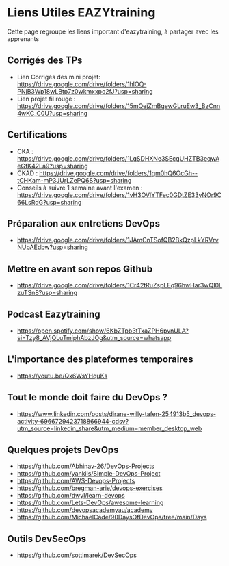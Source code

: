 # Liens Utiles EAZYtraining
Cette page regroupe les liens important d'eazytraining, à partager avec les apprenants
## Corrigés des TPs
- Lien Corrigés des mini projet: https://drive.google.com/drive/folders/1hlOQ-PNjB3Wp18wLBtp7z0wkmxxpo2fJ?usp=sharing
- Lien projet fil rouge : https://drive.google.com/drive/folders/15mQejZmBqewGLruEw3_BzCnn4wKC_C0U?usp=sharing

## Certifications
- CKA : https://drive.google.com/drive/folders/1LqSDHXNe3SEcqUHZTB3eqwAeGfK42La9?usp=sharing
- CKAD : https://drive.google.com/drive/folders/1gm0hQ6OcGh--tCHKam-mP3JUrLZePQ6S?usp=sharing
- Conseils à suivre 1 semaine avant l'examen : https://drive.google.com/drive/folders/1vH3OVlYTFec0GDtZE33yNOr9C66LsRdG?usp=sharing

## Préparation aux entretiens DevOps
- https://drive.google.com/drive/folders/1JAmCnTSofQB2BkQzpLkYRVrvNUbAEdbw?usp=sharing	

## Mettre en avant son repos Github
- https://drive.google.com/drive/folders/1Cr42tRuZspLEq96hwHar3wQI0LzuTSn8?usp=sharing
## Podcast Eazytraining
- https://open.spotify.com/show/6KbZTpb3tTxaZPH6pvnULA?si=Tzy8_AVjQLuTmiphAbzJOg&utm_source=whatsapp

## L'importance des plateformes temporaires
- https://youtu.be/Qx6WsYHquKs

## Tout le monde doit faire du DevOps ?
- https://www.linkedin.com/posts/dirane-willy-tafen-254913b5_devops-activity-6966729423718866944-cdsv?utm_source=linkedin_share&utm_medium=member_desktop_web

## Quelques projets DevOps
- https://github.com/Abhinav-26/DevOps-Projects
- https://github.com/yankils/Simple-DevOps-Project
- https://github.com/AWS-Devops-Projects
- https://github.com/bregman-arie/devops-exercises
- https://github.com/dwyl/learn-devops
- https://github.com/Lets-DevOps/awesome-learning
- https://github.com/devopsacademyau/academy
- https://github.com/MichaelCade/90DaysOfDevOps/tree/main/Days

## Outils DevSecOps
- https://github.com/sottlmarek/DevSecOps